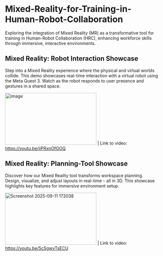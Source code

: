 # Mixed-Reality-for-Training-in-Human-Robot-Collaboration
Exploring the integration of Mixed Reality (MR) as a transformative tool for training in Human-Robot Collaboration (HRC), enhancing workforce skills through immersive, interactive environments.


## Mixed Reality: Robot Interaction Showcase
Step into a Mixed Reality experience where the physical and virtual worlds collide. This demo showcases real-time interaction with a virtual robot using the Meta Quest 3. Watch as the robot responds to user presence and gestures in a shared space.

<img width="300" height="170" alt="image" src="https://github.com/user-attachments/assets/b7481ad5-682b-4bf9-b4ea-7698bb558e06" />  |  Link to video: https://youtu.be/iiPRxnOfGOQ

## Mixed Reality: Planning-Tool Showcase
Discover how our Mixed Reality tool transforms workspace planning. Design, visualize, and adjust layouts in real-time – all in 3D. This showcase highlights key features for immersive environment setup.

<img width="300" height="170" alt="Screenshot 2025-09-11 172038" src="https://github.com/user-attachments/assets/1976289a-6c92-4b58-b001-cba813532738" />  |  Link to video: https://youtu.be/5cSgwvTsECU

